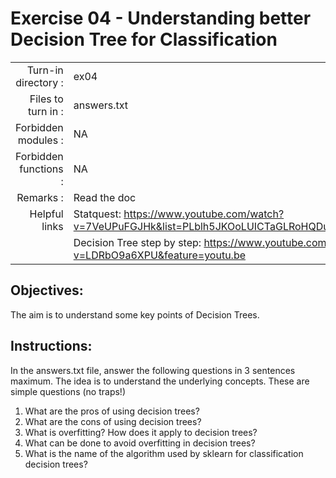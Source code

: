 # Exercise 04 - Understanding better Decision Tree for Classification

|                         |                    |
| -----------------------:| ------------------ |
|   Turn-in directory :   |  ex04              |
|   Files to turn in :    |  answers.txt       |
|   Forbidden modules :   |  NA                |
|   Forbidden functions : |  NA                |
|   Remarks :             |  Read the doc      |
|   Helpful links         |  Statquest: https://www.youtube.com/watch?v=7VeUPuFGJHk&list=PLblh5JKOoLUICTaGLRoHQDuF_7q2GfuJF&index=34 |
|                         |  Decision Tree step by step: https://www.youtube.com/watch?v=LDRbO9a6XPU&feature=youtu.be |


## Objectives:

The aim is to understand some key points of Decision Trees.


## Instructions:

In the answers.txt file, answer the following questions in 3 sentences maximum. The idea is to understand the underlying concepts. These are simple questions (no traps!)
1) What are the pros of using decision trees?
2) What are the cons of using decision trees? 
3) What is overfitting? How does it apply to decision trees?  
4) What can be done to avoid overfitting in decision trees?
5) What is the name of the algorithm used by sklearn for classification decision trees? 
